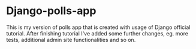 # Django-polls-app
This is my version of polls app that is created with usage of Django official tutorial. After finishing tutorial I've added some further changes, eg. more tests, additional admin site functionalities and so on.
